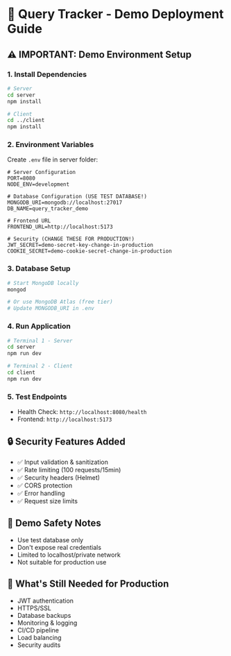 # 🚀 Query Tracker - Demo Deployment Guide

## ⚠️ **IMPORTANT: Demo Environment Setup**

### 1. **Install Dependencies**
```bash
# Server
cd server
npm install

# Client  
cd ../client
npm install
```

### 2. **Environment Variables**
Create `.env` file in server folder:
```env
# Server Configuration
PORT=8080
NODE_ENV=development

# Database Configuration (USE TEST DATABASE!)
MONGODB_URI=mongodb://localhost:27017
DB_NAME=query_tracker_demo

# Frontend URL
FRONTEND_URL=http://localhost:5173

# Security (CHANGE THESE FOR PRODUCTION!)
JWT_SECRET=demo-secret-key-change-in-production
COOKIE_SECRET=demo-cookie-secret-change-in-production
```

### 3. **Database Setup**
```bash
# Start MongoDB locally
mongod

# Or use MongoDB Atlas (free tier)
# Update MONGODB_URI in .env
```

### 4. **Run Application**
```bash
# Terminal 1 - Server
cd server
npm run dev

# Terminal 2 - Client
cd client  
npm run dev
```

### 5. **Test Endpoints**
- Health Check: `http://localhost:8080/health`
- Frontend: `http://localhost:5173`

## 🔒 **Security Features Added**
- ✅ Input validation & sanitization
- ✅ Rate limiting (100 requests/15min)
- ✅ Security headers (Helmet)
- ✅ CORS protection
- ✅ Error handling
- ✅ Request size limits

## 🚨 **Demo Safety Notes**
- Use test database only
- Don't expose real credentials
- Limited to localhost/private network
- Not suitable for production use

## 📝 **What's Still Needed for Production**
- JWT authentication
- HTTPS/SSL
- Database backups
- Monitoring & logging
- CI/CD pipeline
- Load balancing
- Security audits
